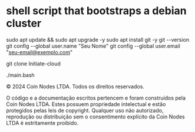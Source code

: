 
# shell script that bootstraps a debian cluster


sudo apt update && sudo apt upgrade -y
sudo apt install git -y
git --version
git config --global user.name "Seu Nome"
git config --global user.email "seu-email@exemplo.com"

git clone Initiate-cloud 


./main.bash


© 2024 Coin Nodes LTDA. Todos os direitos reservados.

O código e a documentação escritos pertencem e foram construídos pela Coin Nodes LTDA. Estes possuem propriedade intelectual e estão protegidos pelas leis de copyright. Qualquer uso não autorizado, reprodução ou distribuição sem o consentimento explícito da Coin Nodes LTDA é estritamente proibido.
